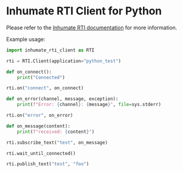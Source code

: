 # Inhumate RTI Client for Python

Please refer to the [Inhumate RTI documentation](https://gitlab.com/inhumate/rti/-/wikis/home) for more information.

Example usage:

```python
import inhumate_rti_client as RTI

rti = RTI.Client(application="python_test")

def on_connect():
    print("Connected")

rti.on("connect", on_connect)

def on_error(channel, message, exception):
    print(f"Error: {channel}: {message}", file=sys.stderr)

rti.on("error", on_error)

def on_message(content): 
    print(f"received: {content}")

rti.subscribe_text("test", on_message)

rti.wait_until_connected()

rti.publish_text("test", "foo")
```
